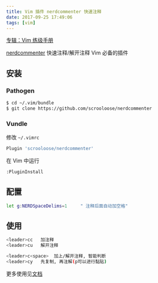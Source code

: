 ```yaml
---
title: Vim 插件 nerdcommenter 快速注释
date: 2017-09-25 17:49:06
tags: [vim]
---
```


[专辑：Vim 练级手册](/vim)

[nerdcommenter](https://github.com/scrooloose/nerdcommenter) 快速注释/解开注释
Vim 必备的插件

<!-- more -->
<!-- toc -->
## 安装
### Pathogen
```bash
$ cd ~/.vim/bundle
$ git clone https://github.com/scrooloose/nerdcommenter
```

### Vundle
修改 `~/.vimrc`
```bash
Plugin 'scrooloose/nerdcommenter'
```
在 Vim 中运行
```bash
:PluginInstall
```

## 配置
```bash
let g:NERDSpaceDelims=1     " 注释后面自动加空格"
```

## 使用
```bash
<leader>cc   加注释
<leader>cu   解开注释

<leader>c<space>  加上/解开注释, 智能判断
<leader>cy   先复制, 再注解(p可以进行黏贴)
```
更多使用见[文档](https://github.com/scrooloose/nerdcommenter#usage)
